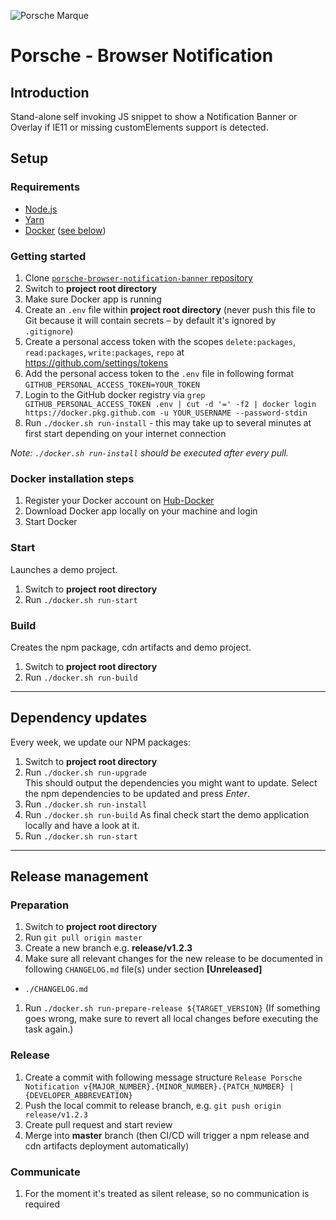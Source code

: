 ![Porsche Marque](https://upload.wikimedia.org/wikipedia/de/thumb/7/70/Porsche_Logo.svg/258px-Porsche_Logo.svg.png)

# Porsche - Browser Notification

## Introduction
Stand-alone self invoking JS snippet to show a Notification Banner or Overlay if IE11 or missing customElements support is detected. 

## Setup

### Requirements
* [Node.js](https://nodejs.org)
* [Yarn](https://yarnpkg.com)
* [Docker](https://www.docker.com) ([see below](#docker-installation-steps))

### Getting started
1. Clone [`porsche-browser-notification-banner` repository](https://github.com/porscheui/porsche-browser-notification-banner)
1. Switch to __project root directory__
1. Make sure Docker app is running
1. Create an `.env` file within __project root directory__ (never push this file to Git because it will contain secrets – by default it's ignored by `.gitignore`)
1. Create a personal access token with the scopes `delete:packages`, `read:packages`, `write:packages`, `repo` at <https://github.com/settings/tokens>
1. Add the personal access token to the `.env` file in following format `GITHUB_PERSONAL_ACCESS_TOKEN=YOUR_TOKEN`
1. Login to the GitHub docker registry via `grep GITHUB_PERSONAL_ACCESS_TOKEN .env | cut -d '=' -f2 | docker login https://docker.pkg.github.com -u YOUR_USERNAME --password-stdin`
1. Run `./docker.sh run-install` - this may take up to several minutes at first start depending on your internet connection

*Note: `./docker.sh run-install` should be executed after every pull.*

### Docker installation steps
1. Register your Docker account on [Hub-Docker](https://hub.docker.com)
1. Download Docker app locally on your machine and login
1. Start Docker

### Start
Launches a demo project.
1. Switch to __project root directory__
1. Run `./docker.sh run-start`

### Build
Creates the npm package, cdn artifacts and demo project.
1. Switch to __project root directory__
1. Run `./docker.sh run-build`

--- 

## Dependency updates
Every week, we update our NPM packages:

1. Switch to __project root directory__
1. Run `./docker.sh run-upgrade`  
This should output the dependencies you might want to update. Select the npm dependencies to be updated and press _Enter_.
1. Run `./docker.sh run-install`
1. Run `./docker.sh run-build`
As final check start the demo application locally and have a look at it.
1. Run `./docker.sh run-start`

---

## Release management

### Preparation
1. Switch to __project root directory__
1. Run `git pull origin master`
1. Create a new branch e.g. __release/v1.2.3__
1. Make sure all relevant changes for the new release to be documented in following `CHANGELOG.md` file(s) under section __[Unreleased]__
  * `./CHANGELOG.md`
1. Run `./docker.sh run-prepare-release ${TARGET_VERSION}` (If something goes wrong, make sure to revert all local changes before executing the task again.)

### Release
1. Create a commit with following message structure `Release Porsche Notification v{MAJOR_NUMBER}.{MINOR_NUMBER}.{PATCH_NUMBER} | {DEVELOPER_ABBREVEATION}`
1. Push the local commit to release branch, e.g. `git push origin release/v1.2.3`
1. Create pull request and start review
1. Merge into __master__ branch (then CI/CD will trigger a npm release and cdn artifacts deployment automatically)

### Communicate
1. For the moment it's treated as silent release, so no communication is required
